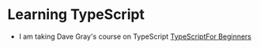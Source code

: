 # Learning TypeScript
* I am taking Dave Gray's course on TypeScript [TypeScriptFor Beginners](https://www.youtube.com/playlist?list=PL0Zuz27SZ-6NS8GXt5nPrcYpust89zq_b)